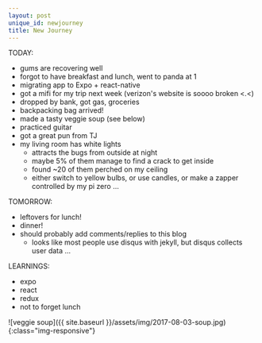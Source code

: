 ```yaml
---
layout: post
unique_id: newjourney
title: New Journey
---
```


TODAY:
* gums are recovering well
* forgot to have breakfast and lunch, went to panda at 1
* migrating app to Expo + react-native
* got a mifi for my trip next week (verizon's website is soooo broken <.<)
* dropped by bank, got gas, groceries
* backpacking bag arrived!
* made a tasty veggie soup (see below)
* practiced guitar
* got a great pun from TJ
* my living room has white lights
  * attracts the bugs from outside at night
  * maybe 5% of them manage to find a crack to get inside
  * found ~20 of them perched on my ceiling
  * either switch to yellow bulbs, or use candles, or make a zapper controlled by my pi zero ...

TOMORROW:
* leftovers for lunch!
* dinner!
* should probably add comments/replies to this blog
  * looks like most people use disqus with jekyll, but disqus collects user data ...

LEARNINGS:
* expo
* react
* redux
* not to forget lunch

![veggie soup]({{ site.baseurl }}/assets/img/2017-08-03-soup.jpg){:class="img-responsive"}
